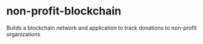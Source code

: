 # non-profit-blockchain
Builds a blockchain network and application to track donations to non-profit organizations
